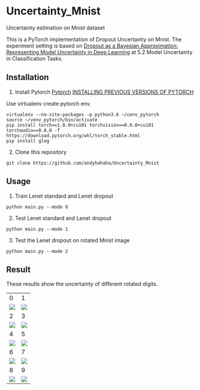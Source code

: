 # Uncertainty_Mnist
Uncertainty estimation on Mnist dataset

This is a PyTorch implementation of Dropout Uncertainty on Mnist. The experiment setting is based on [Dropout as a Bayesian Approximation: Representing Model Uncertainty in Deep Learning](https://arxiv.org/pdf/1506.02142.pdf) at 5.2 Model Uncertainty in Classification Tasks.

## Installation 

1. Install Pytorch
[Pytorch](http://pytorch.org/)
[INSTALLING PREVIOUS VERSIONS OF PYTORCH](https://pytorch.org/get-started/previous-versions/)

Use virtualenv create pytorch env.
```
virtualenv --no-site-packages -p python3.6 ~/cenv_pytorch
source ~/venv_pytorch/bin/activate
pip install torch==1.8.0+cu101 torchvision==0.9.0+cu101 torchaudio==0.8.0 -f https://download.pytorch.org/whl/torch_stable.html
pip install glog
```

2. Clone this repository 
```
git clone https://github.com/andyhahaha/Uncertainty_Mnist
```

## Usage 

1. Train Lenet standard and Lenet dropout
```
python main.py --mode 0
```

2. Test Lenet standard and Lenet dropout
```
python main.py --mode 1
```

3. Test the Lenet dropout on rotated Mnist image 
```
python main.py --mode 2
```

## Result
These results show the uncertainty of different rotated digits.

<table>
  <tr>
    <td>0</td>
    <td>1</td>

  </tr>
  <tr>
    <td><img src="images/Digit0.png"/></td>
    <td><img src="images/Digit1.png"/></td>

  </tr>
  <tr>
    <td>2</td>
    <td>3</td>

  </tr>
  <tr>
    <td><img src="images/Digit2.png"/></td>
    <td><img src="images/Digit3.png"/></td>
  </tr>
  
  <tr>
    <td>4</td>
    <td>5</td>

  </tr>
  <tr>
    <td><img src="images/Digit4.png"/></td>
    <td><img src="images/Digit5.png"/></td>
  </tr>
  
  <tr>
    <td>6</td>
    <td>7</td>

  </tr>
  <tr>
    <td><img src="images/Digit6.png"/></td>
    <td><img src="images/Digit7.png"/></td>
  </tr>
  
  <tr>
    <td>8</td>
    <td>9</td>

  </tr>
  <tr>
    <td><img src="images/Digit8.png"/></td>
    <td><img src="images/Digit9.png"/></td>
  </tr>
 
</table>
